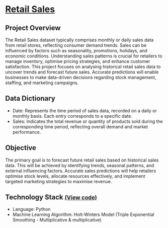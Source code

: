 # [Retail Sales](../c.%20Jupyter%20Notebooks/Retail%20Sales.ipynb)


## Project Overview
The Retail Sales dataset typically comprises monthly or daily sales data from retail stores, reflecting consumer demand 
trends. Sales can be influenced by factors such as seasonality, promotions, holidays, and economic conditions. 
Understanding sales patterns is crucial for retailers to manage inventory, optimise pricing strategies, and enhance 
customer satisfaction. This project focuses on analysing historical retail sales data to uncover trends and forecast 
future sales. Accurate predictions will enable businesses to make data-driven decisions regarding stock management, 
staffing, and marketing campaigns.

## Data Dictionary
- Date: Represents the time period of sales data, recorded on a daily or monthly basis. Each entry corresponds to a 
specific date.
- Sales: Indicates the total revenue or quantity of products sold during the corresponding time period, reflecting 
overall demand and market performance.

## Objective
The primary goal is to forecast future retail sales based on historical sales data. This will be achieved by identifying 
trends, seasonal patterns, and external influencing factors. Accurate sales predictions will help retailers optimise 
stock levels, allocate resources effectively, and implement targeted marketing strategies to maximise revenue.

## Technology Stack <small>[(View code)](../c.%20Jupyter%20Notebooks/Retail%20Sales.ipynb)</small>
- Language: Python
- Machine Learning Algorithm: Holt-Winters Model (Triple Exponential Smoothing - Multiplicative & multiplicative)
